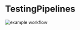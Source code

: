 # TestingPipelines
![example workflow](https://github.com/beawart/TestingPipelines/actions/workflows/helloworld.yml/badge.svg)
